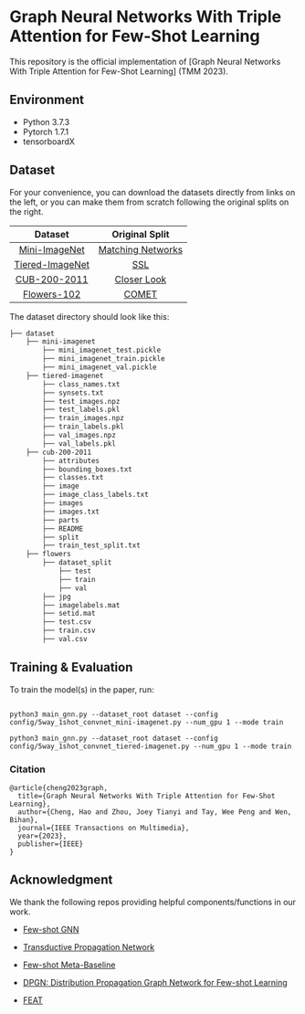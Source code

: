 # Graph Neural Networks With Triple Attention for Few-Shot Learning

This repository is the official implementation of [Graph Neural Networks With Triple Attention for Few-Shot Learning] (TMM 2023). 

## Environment

- Python 3.7.3
- Pytorch 1.7.1
- tensorboardX

## Dataset
For your convenience, you can download the datasets directly from links on the left, or you can make them from scratch following the original splits on the right.

|    Dataset    | Original Split |
| :-----------: |:----------------:|
|  [Mini-ImageNet](https://drive.google.com/open?id=15WuREBvhEbSWo4fTr1r-vMY0C_6QWv4w)  |  [Matching Networks](https://arxiv.org/pdf/1606.04080.pdf)  | 
|    [Tiered-ImageNet](https://drive.google.com/file/d/1nVGCTd9ttULRXFezh4xILQ9lUkg0WZCG)   |   [SSL](https://arxiv.org/abs/1803.00676)   |
|      [CUB-200-2011](https://github.com/wyharveychen/CloserLookFewShot/tree/master/filelists/CUB)     |   [Closer Look](https://arxiv.org/pdf/1904.04232.pdf)   |
|        [Flowers-102](https://www.robots.ox.ac.uk/~vgg/data/flowers/102/)     |   [COMET](https://arxiv.org/pdf/2007.07375.pdf)   |


The dataset directory should look like this:
```bash
├── dataset
    ├── mini-imagenet
        ├── mini_imagenet_test.pickle   
        ├── mini_imagenet_train.pickle  
        ├── mini_imagenet_val.pickle
    ├── tiered-imagenet
        ├── class_names.txt   
        ├── synsets.txt  
        ├── test_images.npz
        ├── test_labels.pkl   
        ├── train_images.npz  
        ├── train_labels.pkl
        ├── val_images.npz
        ├── val_labels.pkl
    ├── cub-200-2011
        ├── attributes   
        ├── bounding_boxes.txt 
        ├── classes.txt
        ├── image   
        ├── image_class_labels.txt 
        ├── images
        ├── images.txt   
        ├── parts
        ├── README
        ├── split
        ├── train_test_split.txt
    ├── flowers
        ├── dataset_split
            ├── test
            ├── train
            ├── val 
        ├── jpg
        ├── imagelabels.mat
        ├── setid.mat 
        ├── test.csv
        ├── train.csv
        ├── val.csv   
```

## Training & Evaluation

To train the model(s) in the paper, run:

```

python3 main_gnn.py --dataset_root dataset --config config/5way_1shot_convnet_mini-imagenet.py --num_gpu 1 --mode train

python3 main_gnn.py --dataset_root dataset --config config/5way_1shot_convnet_tiered-imagenet.py --num_gpu 1 --mode train

```


### Citation
```
@article{cheng2023graph,
  title={Graph Neural Networks With Triple Attention for Few-Shot Learning},
  author={Cheng, Hao and Zhou, Joey Tianyi and Tay, Wee Peng and Wen, Bihan},
  journal={IEEE Transactions on Multimedia},
  year={2023},
  publisher={IEEE}
}
```

## Acknowledgment
We thank the following repos providing helpful components/functions in our work.
- [Few-shot GNN](https://github.com/vgsatorras/few-shot-gnn)

- [Transductive Propagation Network](https://github.com/csyanbin/TPN)

- [Few-shot Meta-Baseline](https://github.com/yinboc/few-shot-meta-baseline)

- [DPGN: Distribution Propagation Graph Network for Few-shot Learning](https://github.com/megvii-research/DPGN)

- [FEAT](https://github.com/Sha-Lab/FEAT)
